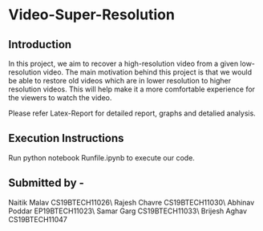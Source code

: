 # Video-Super-Resolution

## Introduction
In this project, we aim to recover a high-resolution video from a given low-resolution video. The main motivation behind this project is that we would be able to restore old videos which are in lower resolution to higher resolution videos. This will help make it a more comfortable experience for the viewers to watch the video.

Please refer Latex-Report for detailed report, graphs and detalied analysis. 

## Execution Instructions
Run python notebook Runfile.ipynb to execute our code.

## Submitted by -
Naitik Malav CS19BTECH11026\\
Rajesh Chavre CS19BTECH11030\\
Abhinav Poddar EP19BTECH11023\\
Samar Garg CS19BTECH11033\\
Brijesh Aghav CS19BTECH11047
